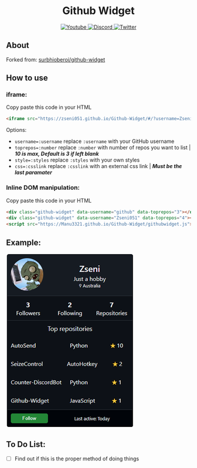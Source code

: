 <div>
  <h1 align="center">Github Widget</h1>
  <p align="center">
    <a href="https://www.youtube.com/channel/UCsIaU94p647veKr7sy12wmA">
      <img src="https://img.shields.io/badge/YouTube-FF0000?style=for-the-badge&logo=youtube&logoColor=white" alt="Youtube">
    </a>
    <a href="https://discord.gg/SXng95f">
      <img src="https://img.shields.io/badge/Discord-7289DA?style=for-the-badge&logo=discord&logoColor=white" alt="Discord">
    </a> 
    <a href="https://twitter.com/zseni10">
      <img src="https://img.shields.io/badge/Twitter-55ADEE?style=for-the-badge&logo=Twitter&logoColor=white" alt="Twitter">
    </a> 
  </p>
</div>

## About

Forked from: [surbhioberoi/github-widget](https://github.com/surbhioberoi/github-widget)

## How to use

### iframe:

Copy paste this code in your HTML
```html
<iframe src="https://zseni051.github.io/Github-Widget/#/?username=Zseni051&toprepos=4" width="330" height="515" scrolling="no" allowtransparency="true" frameborder="0" sandbox="allow-popups allow-popups-to-escape-sandbox allow-same-origin allow-scripts"></iframe>
```
Options:
  - `username=:username` replace `:username` with your GitHub username
  - `toprepos=:number` replace `:number` with number of repos you want to list | ***10 is max, Default is 3 if left blank***
  - `style=:styles` replace `:styles` with your own styles
  - `css=:csslink` replace `:csslink` with an external css link | ***Must be the last paramater***

### Inline DOM manipulation:

Copy paste this code in your HTML
```html
<div class="github-widget" data-username="github" data-toprepos="3"></div>
<div class="github-widget" data-username="Zseni051" data-toprepos="4"></div>
<script src="https://Manu3321.github.io/Github-Widget/githubwidget.js"></script>
```

## Example:
 [![Zseni051 Example](https://raw.githubusercontent.com/Manu3321/Github-Widget/main/Example1.png)](https://github.com/Zseni051)
 
 ## To Do List:
 - [ ] Find out if this is the proper method of doing things
 
 

